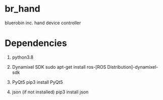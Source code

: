 # br_hand
bluerobin inc. hand device controller

# Dependencies
1. python3.8
  
2. Dynamixel SDK
sudo apt-get install ros-[ROS Distribution]-dynamixel-sdk

3. PyQt5
pip3 install PyQt5

4. json (if not installed)
pip3 install json
